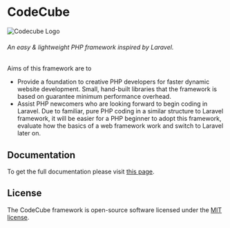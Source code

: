 # CodeCube
![Codecube Logo](https://user-images.githubusercontent.com/22908406/197393844-742ec334-eccb-4c52-bc0c-5192ad418a8c.png)
###### An easy & lightweight PHP framework inspired by Laravel.
Aims of this framework are to
- Provide a foundation to creative PHP developers for faster dynamic website development. Small, hand-built libraries that the framework is based on guarantee minimum performance overhead.  
- Assist PHP newcomers who are looking forward to begin coding in Laravel. Due to familiar, pure PHP coding in a similar structure to Laravel framework, it will be easier for a PHP beginner to adopt this framework, evaluate how the basics of a web framework work and switch to Laravel later on. 

## Documentation

To get the full documentation please visit [this page](https://codecube.readthedocs.io/en/latest/).

## License

The CodeCube framework is open-source software licensed under the [MIT license](https://opensource.org/licenses/MIT).